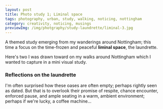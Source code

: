 ```yaml
---
layout: post
title: Photo study 1; Liminal space
tags: photography, urban, study, walking, noticing, nottingham
category: creativity, noticing, musings
previewImg: /img/photgraphy/study-laundrette/liminal-3.jpg
---
```


<!-- summary -->

A themed study emerging from my wanderings around Nottingham; this time a focus on the time-frozen and peaceful **liminal space**, the laundrette.

<!-- /summary -->

Here's two I was drawn toward on my walks around Nottingham which I wanted to capture in a mini visual study.

### Reflections on the laundrette

I'm often surprised how these oases are often empty; perhaps rightly seen as dated. But that is to overlook their promise of respite, chance encounter, enforced pause, and ample seating in a warm, ambient environment; perhaps if we're lucky, a coffee machine...

<div class="photoblock">
    <img src="/img/photgraphy/study-laundrette/liminal-0.jpg" alt="">
    <img src="/img/photgraphy/study-laundrette/liminal-1.jpg" alt="">
    <img src="/img/photgraphy/study-laundrette/liminal-7.jpg" alt="">
    <img src="/img/photgraphy/study-laundrette/liminal-10.jpg" alt="">
    <img src="/img/photgraphy/study-laundrette/liminal-2.jpg" alt="">
    <img src="/img/photgraphy/study-laundrette/liminal-3.jpg" alt=""> 
    <img src="/img/photgraphy/study-laundrette/liminal-5.jpg" alt="">
    <img src="/img/photgraphy/study-laundrette/liminal-6.jpg" alt="">
    <img src="/img/photgraphy/study-laundrette/liminal-9.jpg" alt="">
    <img src="/img/photgraphy/study-laundrette/liminal-8.jpg" alt="">
    <img src="/img/photgraphy/study-laundrette/liminal-11.jpg" alt="">
</div>
